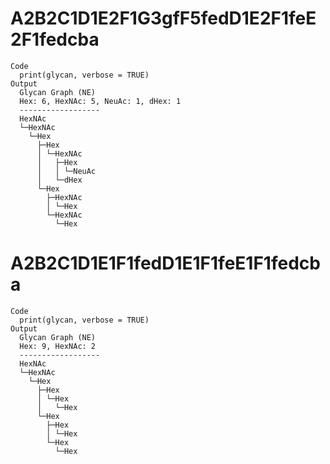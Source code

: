 # A2B2C1D1E2F1G3gfF5fedD1E2F1feE2F1fedcba

    Code
      print(glycan, verbose = TRUE)
    Output
      Glycan Graph (NE)
      Hex: 6, HexNAc: 5, NeuAc: 1, dHex: 1
      ------------------
      HexNAc
      └─HexNAc
        └─Hex
          ├─Hex
          │ └─HexNAc
          │   ├─Hex
          │   │ └─NeuAc
          │   └─dHex
          └─Hex
            ├─HexNAc
            │ └─Hex
            └─HexNAc
              └─Hex

# A2B2C1D1E1F1fedD1E1F1feE1F1fedcba

    Code
      print(glycan, verbose = TRUE)
    Output
      Glycan Graph (NE)
      Hex: 9, HexNAc: 2
      ------------------
      HexNAc
      └─HexNAc
        └─Hex
          ├─Hex
          │ └─Hex
          │   └─Hex
          └─Hex
            ├─Hex
            │ └─Hex
            └─Hex
              └─Hex

